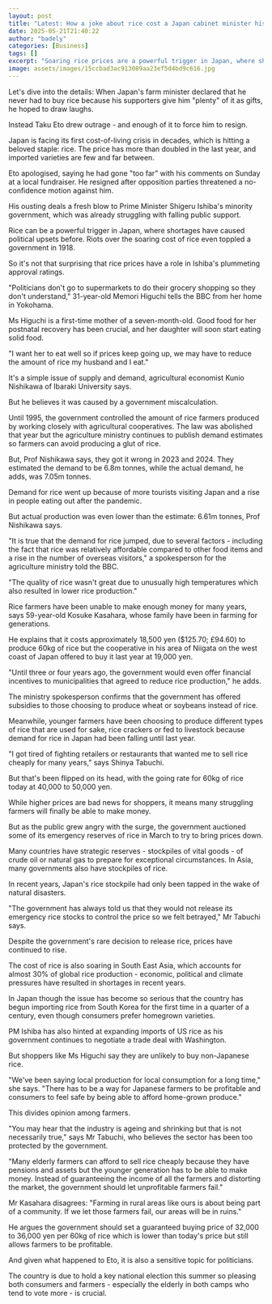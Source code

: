 ```yaml
---
layout: post
title: "Latest: How a joke about rice cost a Japan cabinet minister his job"
date: 2025-05-21T21:40:22
author: "badely"
categories: [Business]
tags: []
excerpt: "Soaring rice prices are a powerful trigger in Japan, where shortages have caused political upsets before."
image: assets/images/15ccbad3ac913089aa23ef5d4bd9c616.jpg
---
```


Let's dive into the details: When Japan's farm minister declared that he never had to buy rice because his supporters give him "plenty" of it as gifts, he hoped to draw laughs. 

Instead Taku Eto drew outrage - and enough of it to force him to resign. 

Japan is facing its first cost-of-living crisis in decades, which is hitting a beloved staple: rice. The price has more than doubled in the last year, and imported varieties are few and far between. 

Eto apologised, saying he had gone "too far" with his comments on Sunday at a local fundraiser. He resigned after opposition parties threatened a no-confidence motion against him. 

His ousting deals a fresh blow to Prime Minister Shigeru Ishiba's minority government, which was already struggling with falling public support.

Rice can be a powerful trigger in Japan, where shortages have caused political upsets before. Riots over the soaring cost of rice even toppled a government in 1918.

So it's not that surprising that rice prices have a role in Ishiba's plummeting approval ratings.

"Politicians don't go to supermarkets to do their grocery shopping so they don't understand," 31-year-old Memori Higuchi tells the BBC from her home in Yokohama.

Ms Higuchi is a first-time mother of a seven-month-old. Good food for her postnatal recovery has been crucial, and her daughter will soon start eating solid food.

"I want her to eat well so if prices keep going up, we may have to reduce the amount of rice my husband and I eat."

It's a simple issue of supply and demand, agricultural economist Kunio Nishikawa of Ibaraki University says.

But he believes it was caused by a government miscalculation.

Until 1995, the government controlled the amount of rice farmers produced by working closely with agricultural cooperatives. The law was abolished that year but the agriculture ministry continues to publish demand estimates so farmers can avoid producing a glut of rice.

But, Prof Nishikawa says, they got it wrong in 2023 and 2024. They estimated the demand to be 6.8m tonnes, while the actual demand, he adds, was 7.05m tonnes. 

Demand for rice went up because of more tourists visiting Japan and a rise in people eating out after the pandemic. 

But actual production was even lower than the estimate: 6.61m tonnes, Prof Nishikawa says.

"It is true that the demand for rice jumped, due to several factors - including the fact that rice was relatively affordable compared to other food items and a rise in the number of overseas visitors," a spokesperson for the agriculture ministry told the BBC.

"The quality of rice wasn't great due to unusually high temperatures which also resulted in lower rice production."

Rice farmers have been unable to make enough money for many years, says 59-year-old Kosuke Kasahara, whose family have been in farming for generations.

He explains that it costs approximately 18,500 yen ($125.70; £94.60) to produce 60kg of rice but the cooperative in his area of Niigata on the west coast of Japan offered to buy it last year at 19,000 yen.

"Until three or four years ago, the government would even offer financial incentives to municipalities that agreed to reduce rice production," he adds.

The ministry spokesperson confirms that the government has offered subsidies to those choosing to produce wheat or soybeans instead of rice.

Meanwhile, younger farmers have been choosing to produce different types of rice that are used for sake, rice crackers or fed to livestock because demand for rice in Japan had been falling until last year.

"I got tired of fighting retailers or restaurants that wanted me to sell rice cheaply for many years," says Shinya Tabuchi.

But that's been flipped on its head, with the going rate for 60kg of rice today at 40,000 to 50,000 yen.

While higher prices are bad news for shoppers, it means many struggling farmers will finally be able to make money.

But as the public grew angry with the surge, the government auctioned some of its emergency reserves of rice in March to try to bring prices down.

Many countries have strategic reserves - stockpiles of vital goods - of crude oil or natural gas to prepare for exceptional circumstances. In Asia, many governments also have stockpiles of rice.

In recent years, Japan's rice stockpile had only been tapped in the wake of natural disasters.

"The government has always told us that they would not release its emergency rice stocks to control the price so we felt betrayed," Mr Tabuchi says.

Despite the government's rare decision to release rice, prices have continued to rise.

The cost of rice is also soaring in South East Asia, which accounts for almost 30% of global rice production - economic, political and climate pressures have resulted in shortages in recent years.

In Japan though the issue has become so serious that the country has begun importing rice from South Korea for the first time in a quarter of a century, even though consumers prefer homegrown varieties.

PM Ishiba has also hinted at expanding imports of US rice as his government continues to negotiate a trade deal with Washington. 

But shoppers like Ms Higuchi say they are unlikely to buy non-Japanese rice.

"We've been saying local production for local consumption for a long time," she says. "There has to be a way for Japanese farmers to be profitable and consumers to feel safe by being able to afford home-grown produce."

This divides opinion among farmers.

"You may hear that the industry is ageing and shrinking but that is not necessarily true," says Mr Tabuchi, who believes the sector has been too protected by the government.

"Many elderly farmers can afford to sell rice cheaply because they have pensions and assets but the younger generation has to be able to make money. Instead of guaranteeing the income of all the farmers and distorting the market, the government should let unprofitable farmers fail."

Mr Kasahara disagrees: "Farming in rural areas like ours is about being part of a community. If we let those farmers fail, our areas will be in ruins."

He argues the government should set a guaranteed buying price of 32,000 to 36,000 yen per 60kg of rice which is lower than today's price but still allows farmers to be profitable.

And given what happened to Eto, it is also a sensitive topic for politicians.

The country is due to hold a key national election this summer so pleasing both consumers and farmers - especially the elderly in both camps who tend to vote more - is crucial.

